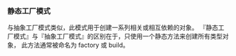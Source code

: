 ### 静态工厂模式

与抽象工厂模式类似，此模式用于创建一系列相关或相互依赖的对象。 『静态工厂模式』与『抽象工厂模式』的区别在于，只使用一个静态方法来创建所有类型对象， 此方法通常被命名为 factory 或 build。